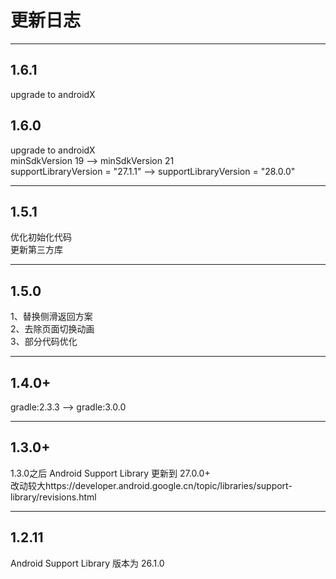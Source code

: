 # 更新日志
***
## 1.6.1
upgrade to androidX  

## 1.6.0
upgrade to androidX  
minSdkVersion 19 --> minSdkVersion 21  
supportLibraryVersion = "27.1.1" --> supportLibraryVersion = "28.0.0"  

***
## 1.5.1
优化初始化代码  
更新第三方库  

***
## 1.5.0
1、替换侧滑返回方案  
2、去除页面切换动画  
3、部分代码优化

***
## 1.4.0+
gradle:2.3.3 --> gradle:3.0.0

***
## 1.3.0+
1.3.0之后 Android Support Library 更新到 27.0.0+  
改动较大https://developer.android.google.cn/topic/libraries/support-library/revisions.html

***
## 1.2.11
Android Support Library 版本为 26.1.0
